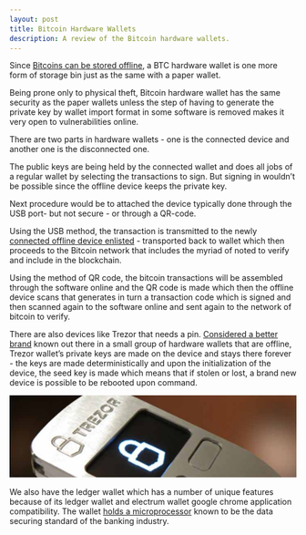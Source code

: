 ```yaml
---
layout: post
title: Bitcoin Hardware Wallets
description: A review of the Bitcoin hardware wallets.
---
```


<p>Since <a href="/blog/">Bitcoins can be stored offline</a>, a BTC hardware wallet is one more form of storage bin just as the same with a paper wallet. </p>

<p>Being prone only to physical theft, Bitcoin hardware wallet has the same security as the paper wallets unless the step of having to generate the private key by wallet import format in some software is removed makes it very open to vulnerabilities online.</p>

<p>There are two parts in hardware wallets - one is the connected device and another one is the disconnected one. </p>

<p>The public keys are being held by the connected wallet and does all jobs of a regular wallet by selecting the transactions to sign. But signing in wouldn’t be possible since the offline device keeps the private key.</p>

<p>Next procedure would be to attached the device typically done through the USB port- but not secure - or through a QR-code. </p>

<p>Using the USB method, the transaction is transmitted to the newly <a href="/localbitcoins-review/">connected offline device enlisted</a> - transported back to wallet which then proceeds to the Bitcoin network that includes the myriad of noted to verify and include in the blockchain. </p>

<p>Using the method of QR code, the bitcoin transactions will be assembled through the software online and the QR code is made which then the offline device scans that generates in turn a transaction code which is signed and then scanned again to the software online and sent again to the network of bitcoin to verify.</p>

<p>There are also devices like Trezor that needs a pin. <a href="/buy-bitcoin-with-paypal/">Considered a better brand</a> known out there in a small group of hardware wallets that are offline, Trezor wallet’s private keys are made on the device and stays there forever - the keys are made deterministically and upon the initialization of the device, the seed key is made which means that if stolen or lost, a brand new device is possible to be rebooted upon command.  </p>

<p><center><img src="/images/trezor-1.jpg" alt="trezor"/></center></p>

<p>We also have the ledger wallet which has a number of unique features because of its ledger wallet and electrum wallet google chrome application compatibility. The wallet <a href="/coinmama-review/">holds a microprocessor</a> known to be the data securing standard of the banking industry. </p>
